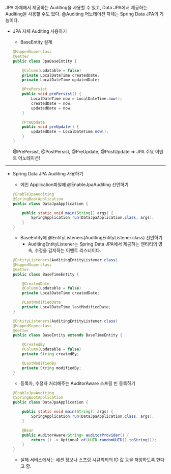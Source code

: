 
JPA 자체에서 제공하는 Auditing을 사용할 수 있고, Data JPA에서 제공하는 Auditing을 사용할 수도 있다. @Auditing 어노테이션 자체는 Spring Data JPA의 기능이다.

- JPA 자체 Auditing 사용하기
	- BaseEntity 설계
    
    ```java
    @MappedSuperclass
    @Getter
    public class JpaBaseEntity {
    
        @Column(updatable = false)
        private LocalDateTime createdDate;
        private LocalDateTime updatedDate;
    
        @PrePersist
        public void prePersist() {
            LocalDateTime now = LocalDateTime.now();
            createdDate = now;
            updatedDate = now;
        }
    
        @PreUpdate
        public void preUpdate() {
            updatedDate = LocalDateTime.now();
        }
    }
    ```
    
    @PrePersist, @PostPersist, @PreUpdate, @PostUpdate ⇒ JPA 주요 이벤트 어노테이션!

---

- Spring Data JPA Auditing 사용하기
    
    - 메인 Application파일에 @EnableJpaAuditing 선언하기
    ```java
    @EnableJpaAuditing
    @SpringBootApplication
    public class DataJpaApplication {
    
    	public static void main(String[] args) {
    		SpringApplication.run(DataJpaApplication.class, args);
    	}
    }
    ```


    - BaseEntity에 @EntityListeners(AuditingEntityListener.class) 선언하기
	    - AuditingEntityListener는 Spring Data JPA에서 제공하는 엔티티의 영속, 수정을 감지하는 이벤트 리스너이다.
    
    ```java
    @EntityListeners(AuditingEntityListener.class)
    @MappedSuperclass
    @Getter
    public class BaseTimeEntity {
    
        @CreatedDate
        @Column(updatable = false)
        private LocalDateTime createdDate;
    
        @LastModifiedDate
        private LocalDateTime lastModifiedDate;
    }
    
    @EntityListeners(AuditingEntityListener.class)
    @MappedSuperclass
    @Getter
    public class BaseEntity extends BaseTimeEntity {
    
        @CreatedBy
        @Column(updatable = false)
        private String createdBy;
    
        @LastModifiedBy
        private String modifiedBy;
    }
    ```
    
    - 등록자, 수정자 처리해주는 AuditorAware 스프링 빈 등록하기
    
    ```java
    @EnableJpaAuditing
    @SpringBootApplication
    public class DataJpaApplication {
    
    	public static void main(String[] args) {
    		SpringApplication.run(DataJpaApplication.class, args);
    	}
    
    	@Bean
    	public AuditorAware<String> auditorProvider() {
    		return () -> Optional.of(UUID.randomUUID().toString());
    	}
    }
    ```
    
    - 실제 서비스에서는 세션 정보나 스프링 시큐리티의 ID 값 등을 저장하도록 한다고 함.